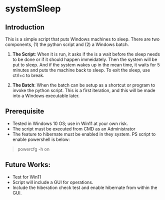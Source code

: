 # systemSleep

## Introduction
This is a simple script that puts Windows machines to sleep. There are two components, (1) the python script and (2) a Windows batch.

1) **The Script**: When it is run, it asks if the is a wait before the sleep needs to be done or if it should happen immeidately. Then the system will be put to sleep. And if the system wakes up in the mean time, it waits for 5 minutes and puts the machine back to sleep. To exit the sleep, use ctrl+c to break.

2) **The Batch**: When the batch can be setup as a shortcut or program to invoke the python script. This is a first iteration, and this will be made into a Windows executable later.

## Prerequisite
- Tested in Windows 10 OS; use in Win11 at your own risk.
- The script must be executed from CMD as an Administrator
- The feature to hibernate must be enabled in they system. PS script to enable powershell is below:
> powercfg -h on

## Future Works:
- Test for Win11
- Script will include a GUI for operations.
- Include the hiberation check test and enable hibernate from within the GUI.

